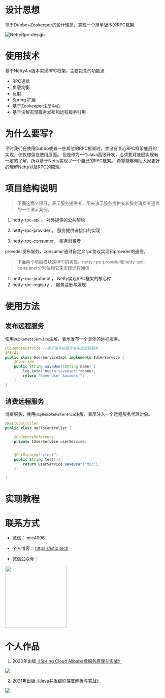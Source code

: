 # 设计思想

基于Dubbo+Zookeeper的设计理念，实现一个简单版本的RPC框架

![NettyRpc-design](https://user-images.githubusercontent.com/52684867/142019353-23ac808d-ff82-4820-b6db-2fb16cff6989.png)


# 使用技术

基于Netty4.x版本实现RPC框架，主要包含的功能点

* RPC通信
* 负载均衡
* 反射
* Spring 扩展
* 基于Zookeeper注册中心
* 基于注解实现服务发布和远程服务引用

# 为什么要写?

平时我们在使用Dubbo或者一些其他的RPC框架时，并没有关心RPC框架底层的实现，仅仅停留在使用层面。
但是作为一个Java高级开发，必须要对底层实现有一定的了解，所以基于Netty实现了一个自己的RPC框架。
希望能够帮助大家更好的理解Netty以及RPC的原理。

# 项目结构说明

> 下面这两个项目，表示服务提供者，用来演示服务提供者和服务消费者通信的一个演示案例。

1. netty-rpc-api  ， 对外提供的公共契约

2. netty-rpc-provider ， 服务提供者接口的实现

3. netty-rpc-consumer， 服务消费者

provider发布服务，consumer通过自定义rpc协议实现和provider的通信。

> 下面两个项目模块是RPC的实现，netty-rpc-provider和netty-rpc-consumer分别依赖它来实现远程通信

1. netty-rpc-protocol ， Netty实现RPC框架的核心库
2. netty-rpc-registry ， 服务注册与发现


# 使用方法

## 发布远程服务

使用`@GpRemoteService`注解，表示发布一个具体的远程服务。

```java
@GpRemoteService //表示讲当前服务发布成远程服务
@Slf4j
public class UserServiceImpl implements IUserService {
    @Override
    public String saveUser(String name) {
        log.info("begin saveUser:"+name);
        return "Save User Success!";
    }
}
```
## 消费远程服务

消费服务，使用`@GpRemoteReference`注解，表示注入一个远程服务代理对象。

```java
@RestController
public class HelloController {

    @GpRemoteReference
    private IUserService userService;


    @GetMapping("/test")
    public String test(){
        return userService.saveUser("Mic");
    }

}

```

# 实现教程


# 联系方式

* 微信： mic4096

* 个人博客： https://istio.tech

* 微信公众号：

<img src="https://user-images.githubusercontent.com/52684867/142021673-5de16ad4-50f4-479b-8905-08f436cccebd.jpg" style="width:200px"/>


# 个人作品

1. 2020年出版[《Spring Cloud Alibaba微服务原理与实战》](https://item.jd.com/12848452.html)

![](https://mic-blob-bucket.oss-cn-beijing.aliyuncs.com/c11d945cd9351817.jpg)

2. 2021年出版[《Java并发编程深度解析与实战》](https://item.jd.com/12971665.html)

![](https://mic-blob-bucket.oss-cn-beijing.aliyuncs.com/5c9303318a52c860.jpg)
